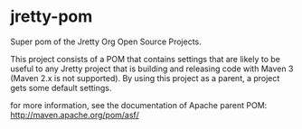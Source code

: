 # jretty-pom
Super pom of the Jretty Org Open Source Projects.

This project consists of a POM that contains settings that are likely to be useful to any Jretty project that is building and releasing code with Maven 3 (Maven 2.x is not supported). By using this project as a parent, a project gets some default  settings.

for more information, see the documentation of Apache parent POM: http://maven.apache.org/pom/asf/ 
